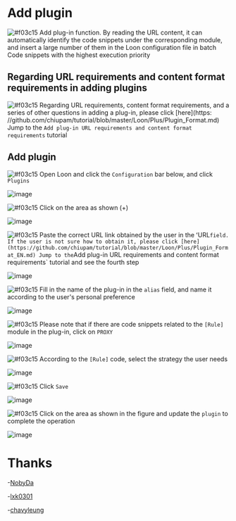 # Add plugin

![#f03c15](https://placehold.it/15/f03c15/000000?text=+) Add plug-in function. By reading the URL content, it can automatically identify the code snippets under the corresponding module, and insert a large number of them in the Loon configuration file in batch Code snippets with the highest execution priority

## Regarding URL requirements and content format requirements in adding plugins

![#f03c15](https://placehold.it/15/f03c15/000000?text=+) Regarding URL requirements, content format requirements, and a series of other questions in adding a plug-in, please click [here](https: //github.com/chiupam/tutorial/blob/master/Loon/Plus/Plugin_Format.md) Jump to the `Add plug-in URL requirements and content format requirements` tutorial

## Add plugin

![#f03c15](https://placehold.it/15/f03c15/000000?text=+) Open Loon and click the `Configuration` bar below, and click `Plugins`

![image](https://raw.githubusercontent.com/chiupam/tutorial-image/master/Loon/Plus/Plugin.jpg)

![#f03c15](https://placehold.it/15/f03c15/000000?text=+) Click on the area as shown (+)

![image](https://raw.githubusercontent.com/chiupam/tutorial-image/master/Loon/Plus/Plugin_1.jpg)

![#f03c15](https://placehold.it/15/f03c15/000000?text=+) Paste the correct URL link obtained by the user in the ʻURL` field. If the user is not sure how to obtain it, please click [here] (https://github.com/chiupam/tutorial/blob/master/Loon/Plus/Plugin_Format_EN.md) Jump to the `Add plug-in URL requirements and content format requirements` tutorial and see the fourth step

![image](https://raw.githubusercontent.com/chiupam/tutorial-image/master/Loon/Plus/Plugin_2.jpg)

![#f03c15](https://placehold.it/15/f03c15/000000?text=+) Fill in the name of the plug-in in the `alias` field, and name it according to the user's personal preference

![image](https://raw.githubusercontent.com/chiupam/tutorial-image/master/Loon/Plus/Plugin_3.jpg)

![#f03c15](https://placehold.it/15/f03c15/000000?text=+) Please note that if there are code snippets related to the `[Rule]` module in the plug-in, click on `PROXY`

![image](https://raw.githubusercontent.com/chiupam/tutorial-image/master/Loon/Plus/Plugin_4.jpg)

![#f03c15](https://placehold.it/15/f03c15/000000?text=+) According to the `[Rule]` code, select the strategy the user needs

![image](https://raw.githubusercontent.com/chiupam/tutorial-image/master/Loon/Plus/Plugin_5.jpg)

![#f03c15](https://placehold.it/15/f03c15/000000?text=+) Click `Save`

![image](https://raw.githubusercontent.com/chiupam/tutorial-image/master/Loon/Plus/Plugin_6.jpg)

![#f03c15](https://placehold.it/15/f03c15/000000?text=+) Click on the area as shown in the figure and update the `plugin` to complete the operation

![image](https://raw.githubusercontent.com/chiupam/tutorial-image/master/Loon/Plus/Plugin_7.jpg)

# Thanks

-[NobyDa](https://github.com/NobyDa/Script/blob/master/JD-DailyBonus/JD_DailyBonus.js)

-[lxk0301](https://github.com/lxk0301/scripts/blob/master/jd_fruit.js)

-[chavyleung](https://github.com/chavyleung/scripts/tree/master/wmmeituan)